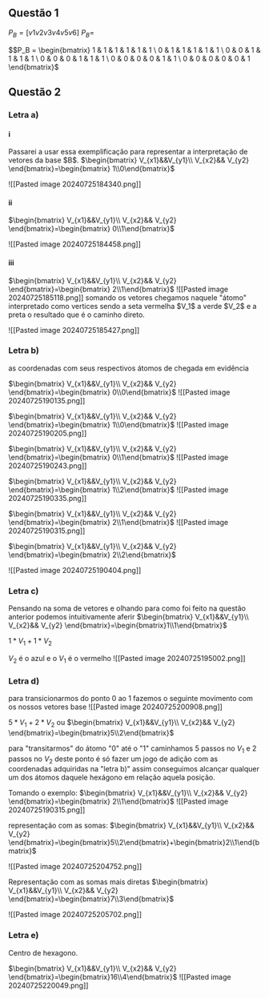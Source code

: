 <h2>Questão 1</h2>

$P_B=[v1 v2 v3 v4 v5 v6]$
$P_B =$

$$P_B = \begin{bmatrix}  
1 & 1 & 1 & 1 & 1 & 1 \  
0 & 1 & 1 & 1 & 1 & 1 \  
0 & 0 & 1 & 1 & 1 & 1 \  
0 & 0 & 0 & 1 & 1 & 1 \  
0 & 0 & 0 & 0 & 1 & 1 \  
0 & 0 & 0 & 0 & 0 & 1  
\end{bmatrix}$

<h2>Questão 2</h2>

<h3>Letra a)</h3>
<h4>i</h4> 
Passarei a usar essa exemplificação para representar a interpretação de vetores da base $B$.
$\begin{bmatrix} V_{x1}&&V_{y1}\\ V_{x2}&& V_{y2} \end{bmatrix}=\begin{bmatrix} 1\\0\end{bmatrix}$

![[Pasted image 20240725184340.png]]
<h4>ii</h4>
$\begin{bmatrix} V_{x1}&&V_{y1}\\ V_{x2}&& V_{y2} \end{bmatrix}=\begin{bmatrix} 0\\1\end{bmatrix}$

![[Pasted image 20240725184458.png]]
<h4>iii</h4>
$\begin{bmatrix} V_{x1}&&V_{y1}\\ V_{x2}&& V_{y2} \end{bmatrix}=\begin{bmatrix} 2\\1\end{bmatrix}$
![[Pasted image 20240725185118.png]]
somando os vetores chegamos naquele "átomo" interpretado como vertices sendo a seta vermelha $V_1$ a verde $V_2$ e a preta o resultado  que é o caminho direto. 

![[Pasted image 20240725185427.png]]
<h3>Letra b)</h3>
as coordenadas com seus respectivos átomos de chegada em evidência

$\begin{bmatrix} V_{x1}&&V_{y1}\\ V_{x2}&& V_{y2} \end{bmatrix}=\begin{bmatrix} 0\\0\end{bmatrix}$
![[Pasted image 20240725190135.png]]



$\begin{bmatrix} V_{x1}&&V_{y1}\\ V_{x2}&& V_{y2} \end{bmatrix}=\begin{bmatrix} 1\\0\end{bmatrix}$
![[Pasted image 20240725190205.png]]



$\begin{bmatrix} V_{x1}&&V_{y1}\\ V_{x2}&& V_{y2} \end{bmatrix}=\begin{bmatrix} 0\\1\end{bmatrix}$
![[Pasted image 20240725190243.png]]



$\begin{bmatrix} V_{x1}&&V_{y1}\\ V_{x2}&& V_{y2} \end{bmatrix}=\begin{bmatrix} 1\\2\end{bmatrix}$
![[Pasted image 20240725190335.png]]



$\begin{bmatrix} V_{x1}&&V_{y1}\\ V_{x2}&& V_{y2} \end{bmatrix}=\begin{bmatrix} 2\\1\end{bmatrix}$
![[Pasted image 20240725190315.png]]



$\begin{bmatrix} V_{x1}&&V_{y1}\\ V_{x2}&& V_{y2} \end{bmatrix}=\begin{bmatrix} 2\\2\end{bmatrix}$

![[Pasted image 20240725190404.png]]

<h3>Letra c)</h3>
Pensando na soma de vetores e olhando para como foi feito na questão anterior podemos intuitivamente aferir
$\begin{bmatrix} V_{x1}&&V_{y1}\\ V_{x2}&& V_{y2} \end{bmatrix}=\begin{bmatrix}1\\1\end{bmatrix}$

$1*V_1+1*V_2$

$V_2$  é o azul e o $V_1$  é o vermelho
![[Pasted image 20240725195002.png]]

<h3>Letra d)</h3>
para transicionarmos do ponto 0 ao 1 fazemos o seguinte movimento com os nossos vetores base
![[Pasted image 20240725200908.png]]

$5*V_1+2*V_2$ ou $\begin{bmatrix} V_{x1}&&V_{y1}\\ V_{x2}&& V_{y2} \end{bmatrix}=\begin{bmatrix}5\\2\end{bmatrix}$

para "transitarmos" do átomo "0" até o "1" 
caminhamos 5 passos no $V_1$ e 2 passos no $V_2$ deste ponto é só fazer um jogo de adição com as coordenadas adquiridas na "letra b)" 
assim conseguimos alcançar qualquer um dos átomos daquele hexágono em relação aquela posição.

Tomando o exemplo:
$\begin{bmatrix} V_{x1}&&V_{y1}\\ V_{x2}&& V_{y2} \end{bmatrix}=\begin{bmatrix} 2\\1\end{bmatrix}$
![[Pasted image 20240725190315.png]]

representação com as somas:
$\begin{bmatrix} V_{x1}&&V_{y1}\\ V_{x2}&& V_{y2} \end{bmatrix}=\begin{bmatrix}5\\2\end{bmatrix}+\begin{bmatrix}2\\1\end{bmatrix}$

![[Pasted image 20240725204752.png]]


Representação com as somas mais diretas
$\begin{bmatrix} V_{x1}&&V_{y1}\\ V_{x2}&& V_{y2} \end{bmatrix}=\begin{bmatrix}7\\3\end{bmatrix}$

![[Pasted image 20240725205702.png]]

<h3>Letra e)</h3>

Centro de hexagono.

$\begin{bmatrix} V_{x1}&&V_{y1}\\ V_{x2}&& V_{y2} \end{bmatrix}=\begin{bmatrix}16\\4\end{bmatrix}$
![[Pasted image 20240725220049.png]]
